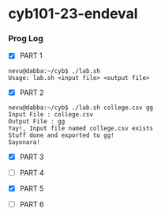# cyb101-23-endeval

### Prog Log

- [x] PART 1

```
nevu@dabba:~/cyb$ ./lab.sh
Usage: lab.sh <input file> <output file>
```

- [x] PART 2

```
nevu@dabba:~/cyb$ ./lab.sh college.csv gg
Input File : college.csv
Output File : gg
Yay!, Input file named college.csv exists
Stuff done and exported to gg!
Sayonara!
```
    
- [x] PART 3
  
- [ ] PART 4
      
- [x] PART 5
      
- [ ] PART 6
